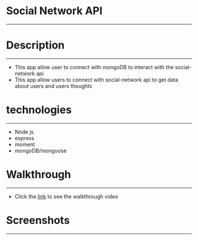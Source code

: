# Social Network API
---------------------

# Description
--------------
- This app allow user to connect with mongoDB to interact with the social-network api
- This app allow users to connect with social-network api to get data about users and users thoughts

# technologies
---------------
- Node js
- express
- moment
- mongoDB/mongoose

# Walkthrough
--------------
- Click the [link]() to see the walkthrough video

# Screenshots
--------------